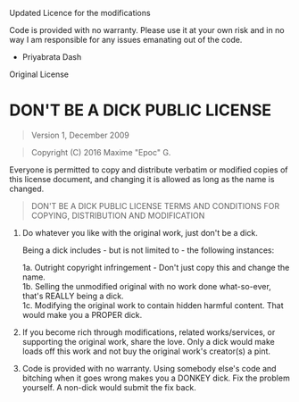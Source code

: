 Updated Licence for the modifications

Code is provided with no warranty. Please use it at your own risk and in no way I am responsible for any issues emanating out of the code.

- Priyabrata Dash

Original License
# DON'T BE A DICK PUBLIC LICENSE

> Version 1, December 2009

> Copyright (C) 2016 Maxime "Epoc" G.
 
 Everyone is permitted to copy and distribute verbatim or modified
 copies of this license document, and changing it is allowed as long
 as the name is changed.

> DON'T BE A DICK PUBLIC LICENSE
> TERMS AND CONDITIONS FOR COPYING, DISTRIBUTION AND MODIFICATION

 1. Do whatever you like with the original work, just don't be a dick.

     Being a dick includes - but is not limited to - the following instances:

	 1a. Outright copyright infringement - Don't just copy this and change the name.  
	 1b. Selling the unmodified original with no work done what-so-ever, that's REALLY being a dick.  
	 1c. Modifying the original work to contain hidden harmful content. That would make you a PROPER dick.  

 2. If you become rich through modifications, related works/services, or supporting the original work,
 share the love. Only a dick would make loads off this work and not buy the original work's 
 creator(s) a pint.
 
 3. Code is provided with no warranty. Using somebody else's code and bitching when it goes wrong makes 
 you a DONKEY dick. Fix the problem yourself. A non-dick would submit the fix back.
